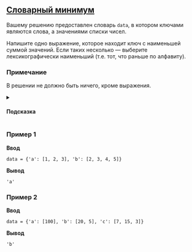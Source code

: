 ## [Словарный минимум](../../../solutions/3.3/33_m.py)

Вашему решению предоставлен словарь `data`, в котором ключами являются слова, а значениями списки чисел.

Напишите одно выражение, которое находит ключ с наименьшей суммой значений.
Если таких несколько — выберите лексикографически наименьший (т.е. тот, что раньше по алфавиту).

### Примечание

В решении не должно быть ничего, кроме выражения.

<details>
<summary><h4>Подсказка</summary>

Воспользуйтесь шаблоном:

```python
... for word, number in data.items() if ...
```

Рекомендуем сформировать из словаря последовательность кортежей вида (сумма, слова).

В такой последовательности легко найти слово с наименьшей суммой с помощью функции `min`.

Результатом будет второй элемент полученного кортежа.

</details>

### Пример 1

__Ввод__
```plaintext
data = {'a': [1, 2, 3], 'b': [2, 3, 4, 5]}
```

__Вывод__
```plaintext
'a'
```

### Пример 2

__Ввод__
```plaintext
data = {'a': [100], 'b': [20, 5], 'c': [7, 15, 3]}
```

__Вывод__
```plaintext
'b'
```